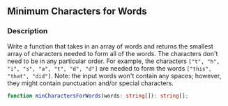 ## Minimum Characters for Words

### Description

Write a function that takes in an array of words and returns the smallest array of characters needed to form all of the words.
The characters don't need to be in any particular order.
For example, the characters `["t", "h", "i", "s", "a", "t", "d", "d"]` are needed to form the words `["this", "that", "did"]`.
Note: the input words won't contain any spaces; however, they might contain punctuation and/or special characters.

```typescript
function minCharactersForWords(words: string[]): string[];
```
